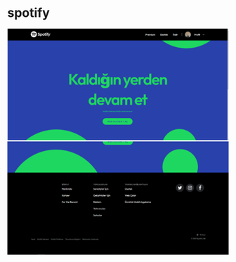 # spotify
![Spotify anasayfa](https://raw.githubusercontent.com/damlaervakasal/spotify/master/output/spo1.png)
![Spotify anasayfa](https://raw.githubusercontent.com/damlaervakasal/spotify/master/output/spo2.png)
